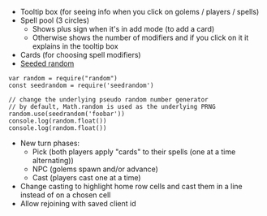 - Tooltip box (for seeing info when you click on golems / players / spells)
- Spell pool (3 circles)
  - Shows plus sign when it's in add mode (to add a card)
  - Otherwise shows the number of modifiers and if you click on it it explains in the tooltip box
- Cards (for choosing spell modifiers)
- [Seeded random](https://stackoverflow.com/questions/521295/seeding-the-random-number-generator-in-javascript)

```
var random = require("random")
const seedrandom = require('seedrandom')

// change the underlying pseudo random number generator
// by default, Math.random is used as the underlying PRNG
random.use(seedrandom('foobar'))
console.log(random.float())
console.log(random.float())
```

- New turn phases:
  - Pick (both players apply "cards" to their spells (one at a time alternating))
  - NPC (golems spawn and/or advance)
  - Cast (players cast one at a time)
- Change casting to highlight home row cells and cast them in a line instead of on a chosen cell
- Allow rejoining with saved client id
